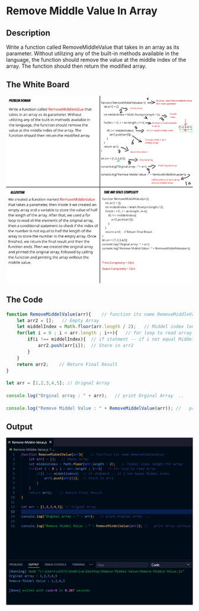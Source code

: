 # Remove Middle Value In Array 

## Description 
Write a function called RemoveMiddleVaIue that takes in an array as its parameter. Without utilizing any of the built-in methods available in the language, the function should remove the value at the middle index of the array. The function should then return the modified array.


## The White Board
![RemoveMiddleValue](https://github.com/osamaaAlmahameed/challenges-and-data-structures./blob/13dbaa780ae692bc5cd62d69cfe12e1c7a3f75ec/RemoveMiddleValuue/RemoveMiddleValue.png)

## The Code 

``` Javascript
function RemoveMiddelValue(arr){    // function its name RemoveMiddleValue
    let arr2 = [];   // Empty Array
    let middelIndex = Math.floor(arr.length / 2);   // Middel index length for array
    for(let i = 0 ; i < arr.length ; i++){   // for loop to read array
        if(i !== middelIndex){  // if statment -- if i not equal Middel index
            arr2.push(arr[i]);  // Store in arr2
        }
    }
    return arr2;    // Return Final Result
}

let arr = [1,2,3,4,5]; // Orignal Array 

console.log("Orginal array : " + arr);   // print Orginal Array  ..

console.log("Remove Middel Value : " + RemoveMiddelValue(arr)); //   print Array withoud Middel Value ..

```

## Output 
![RemoveMiddleValue](https://github.com/osamaaAlmahameed/challenges-and-data-structures./blob/13dbaa780ae692bc5cd62d69cfe12e1c7a3f75ec/RemoveMiddleValuue/output.png)
